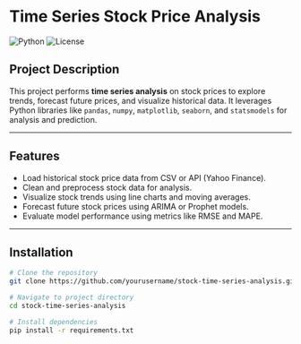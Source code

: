 # Time Series Stock Price Analysis

![Python](https://img.shields.io/badge/Python-3.10-blue?logo=python)
![License](https://img.shields.io/badge/License-MIT-green)

## Project Description
This project performs **time series analysis** on stock prices to explore trends, forecast future prices, and visualize historical data. It leverages Python libraries like `pandas`, `numpy`, `matplotlib`, `seaborn`, and `statsmodels` for analysis and prediction.

---

## Features
- Load historical stock price data from CSV or API (Yahoo Finance).  
- Clean and preprocess stock data for analysis.  
- Visualize stock trends using line charts and moving averages.  
- Forecast future stock prices using ARIMA or Prophet models.  
- Evaluate model performance using metrics like RMSE and MAPE.  

---

## Installation
```bash
# Clone the repository
git clone https://github.com/yourusername/stock-time-series-analysis.git

# Navigate to project directory
cd stock-time-series-analysis

# Install dependencies
pip install -r requirements.txt
